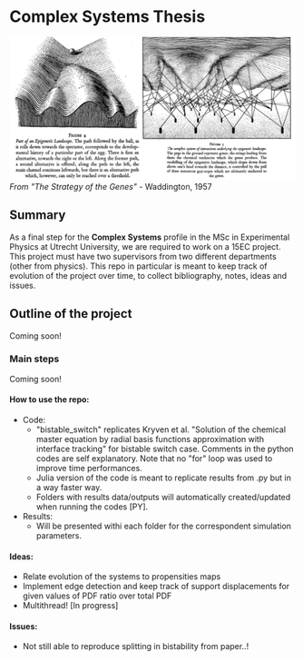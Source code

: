 # Complex Systems Thesis 

![alt text](https://github.com/spicella/ComplexSystems-Thesis/blob/master/full.png)
*From "The Strategy of the Genes"* - Waddington, 1957
## Summary
  As a final step for the **Complex Systems** profile in the MSc in Experimental Physics at Utrecht University, we are required to work on a 15EC project. This project must have two supervisors from two different departments (other from physics). This repo in particular is meant to keep track of evolution of the project over time, to collect bibliography, notes, ideas and issues.

## Outline of the project
  Coming soon!
### Main steps
  Coming soon!
#### How to use the repo: 
- Code:
  - "bistable_switch" replicates Kryven et al. "Solution of the chemical master equation by radial basis functions approximation with interface tracking" for bistable switch case. Comments in the python codes are self explanatory. Note that no "for" loop was used to improve time performances.
  - Julia version of the code is meant to replicate results from .py but in a way faster way.
  - Folders with results data/outputs will automatically created/updated when running the codes [PY].
- Results: 
  - Will be presented withi each folder for the correspondent simulation parameters.

  
#### Ideas:
  - Relate evolution of the systems to propensities maps
  - Implement edge detection and keep track of support displacements for given values of PDF ratio over total PDF
  - Multithread! [In progress]
  
#### Issues:
  - Not still able to reproduce splitting in bistability from paper..!
